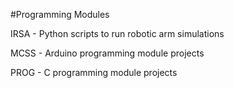 #Programming Modules

IRSA - Python scripts to run robotic arm simulations

MCSS - Arduino programming module projects

PROG - C programming module projects
